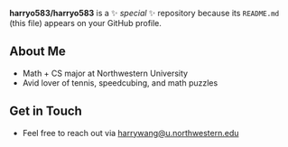 
**harryo583/harryo583** is a ✨ _special_ ✨ repository because its `README.md` (this file) appears on your GitHub profile.

## About Me

- Math + CS major at Northwestern University
- Avid lover of tennis, speedcubing, and math puzzles

## Get in Touch

- Feel free to reach out via harrywang@u.northwestern.edu

<!--
Here are some ideas to get you started:

- 🔭 I’m currently working on ...
- 🌱 I’m currently learning ...
- 👯 I’m looking to collaborate on ...
- 🤔 I’m looking for help with ...
- 💬 Ask me about ...
- 📫 How to reach me: ...
- 😄 Pronouns: ...
- ⚡ Fun fact: ...
-->
